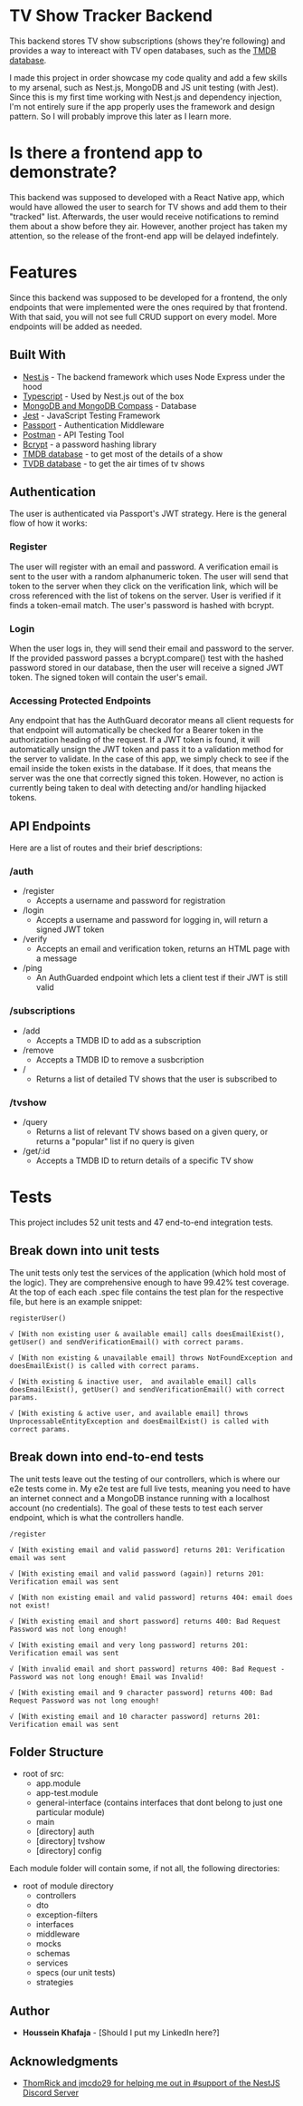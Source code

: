 # TV Show Tracker Backend
This backend stores TV show subscriptions (shows they're following) and provides a way to intereact with TV open databases, such as the [TMDB database](https://www.themoviedb.org/).

I made this project in order showcase my code quality and add a few skills to my arsenal, such as Nest.js, MongoDB and JS unit testing (with Jest). Since this is my first time working with Nest.js and dependency injection, I'm not entirely sure if the app properly uses the framework and design pattern. So I will probably improve this later as I learn more.

# Is there a frontend app to demonstrate?

This backend was supposed to developed with a React Native app, which would have allowed the user to search for TV shows and add them to their "tracked" list. Afterwards, the user would receive notifications to remind them about a show before they air. However, another project has taken my attention, so the release of the front-end app will be delayed indefintely.  

<!-- ## Getting Started

These instructions will get you a copy of the project up and running on your local machine for development and testing purposes. See deployment for notes on how to deploy the project on a live system.

### Prerequisites

What things you need to install the software and how to install them

```
Give examples
```

### Installing

A step by step series of examples that tell you how to get a development env running

Say what the step will be

```
Give the example
```

And repeat

```
until finished
```

End with an example of getting some data out of the system or using it for a little demo -->

# Features
Since this backend was supposed to be developed for a frontend, the only endpoints that were implemented were the ones required by that frontend. With that said, you will not see full CRUD support on every model. More endpoints will be added as needed.

## Built With
* [Nest.js](https://docs.nestjs.com/) - The backend framework which uses Node Express under the hood
* [Typescript](https://www.typescriptlang.org/) - Used by Nest.js out of the box
* [MongoDB and MongoDB Compass](https://www.mongodb.com/) - Database
* [Jest](https://jestjs.io/en/) - JavaScript Testing Framework 
* [Passport](http://www.passportjs.org/) - Authentication Middleware
* [Postman](https://www.getpostman.com/) - API Testing Tool
* [Bcrypt](https://www.npmjs.com/package/bcrypt) - a password hashing library
* [TMDB database](https://www.themoviedb.org/) - to get most of the details of a show
* [TVDB database](https://www.thetvdb.com/) - to get the air times of tv shows

## Authentication
The user is authenticated via Passport's JWT strategy. Here is the general flow of how it works:

### Register
The user will register with an email and password. A verification email is sent to the user with a random alphanumeric token. The user will send that token to the server when they click on the verification link, which will be cross referenced with the list of tokens on the server. User is verified if it finds a token-email match. The user's password is hashed with bcrypt.

### Login
When the user logs in, they will send their email and password to the server. If the provided password passes a bcrypt.compare() test with the hashed password stored in our database, then the user will receive a signed JWT token. The signed token will contain the user's email.

### Accessing Protected Endpoints
Any endpoint that has the AuthGuard decorator means all client requests for that endpoint will automatically be checked for a Bearer token in the authorization heading of the request. If a JWT token is found, it will automatically unsign the JWT token and pass it to a validation method for the server to validate. In the case of this app, we simply check to see if the email inside the token exists in the database. If it does, that means the server was the one that correctly signed this token. However, no action is currently being taken to deal with detecting and/or handling hijacked tokens.

## API Endpoints
Here are a list of routes and their brief descriptions:

### /auth
  * /register
    * Accepts a username and password for registration
  * /login
    * Accepts a username and password for logging in, will return a signed JWT token
  * /verify
    * Accepts an email and verification token, returns an HTML page with a message
  * /ping
    * An AuthGuarded endpoint which lets a client test if their JWT is still valid
### /subscriptions
  * /add
    * Accepts a TMDB ID to add as a subscription
  * /remove
    * Accepts a TMDB ID to remove a susbcription
  * /
    * Returns a list of detailed TV shows that the user is subscribed to
### /tvshow
  * /query
    * Returns a list of relevant TV shows based on a given query, or returns a "popular" list if no query is given
  * /get/:id
    * Accepts a TMDB ID to return details of a specific TV show
# Tests

This project includes 52 unit tests and 47 end-to-end integration tests.

## Break down into unit tests

The unit tests only test the services of the application (which hold most of the logic). They are comprehensive enough to have 99.42% test coverage. At the top of each each .spec file contains the test plan for the respective file, but here is an example snippet:

```
registerUser()

√ [With non existing user & available email] calls doesEmailExist(), getUser() and sendVerificationEmail() with correct params.

√ [With non existing & unavailable email] throws NotFoundException and doesEmailExist() is called with correct params.

√ [With existing & inactive user,  and available email] calls doesEmailExist(), getUser() and sendVerificationEmail() with correct params.

√ [With existing & active user, and available email] throws UnprocessableEntityException and doesEmailExist() is called with correct params.
```

## Break down into end-to-end tests

The unit tests leave out the testing of our controllers, which is where our e2e tests come in. My e2e test are full live tests, meaning you need to have an internet connect and a MongoDB instance running with a localhost account (no credentials). The goal of these tests to test each server endpoint, which is what the controllers handle.

```
/register

√ [With existing email and valid password] returns 201: Verification email was sent

√ [With existing email and valid password (again)] returns 201: Verification email was sent

√ [With non existing email and valid password] returns 404: email does not exist!

√ [With existing email and short password] returns 400: Bad Request Password was not long enough!

√ [With existing email and very long password] returns 201: Verification email was sent

√ [With invalid email and short password] returns 400: Bad Request - Password was not long enough! Email was Invalid!

√ [With existing email and 9 character password] returns 400: Bad Request Password was not long enough!

√ [With existing email and 10 character password] returns 201: Verification email was sent
```

## Folder Structure
* root of src:
  * app.module
  * app-test.module
  * general-interface (contains interfaces that dont belong to just one particular module)
  * main
  * [directory] auth
  * [directory] tvshow
  * [directory] config

Each module folder will contain some, if not all, the following directories:
* root of module directory
  * controllers
  * dto
  * exception-filters
  * interfaces
  * middleware
  * mocks
  * schemas
  * services
  * specs (our unit tests)
  * strategies 

## Author

* **Houssein Khafaja** - [Should I put my LinkedIn here?]


## Acknowledgments

* [ThomRick and jmcdo29 for helping me out in #support of the NestJS Discord Server](https://discord.gg/2ATwk6)
